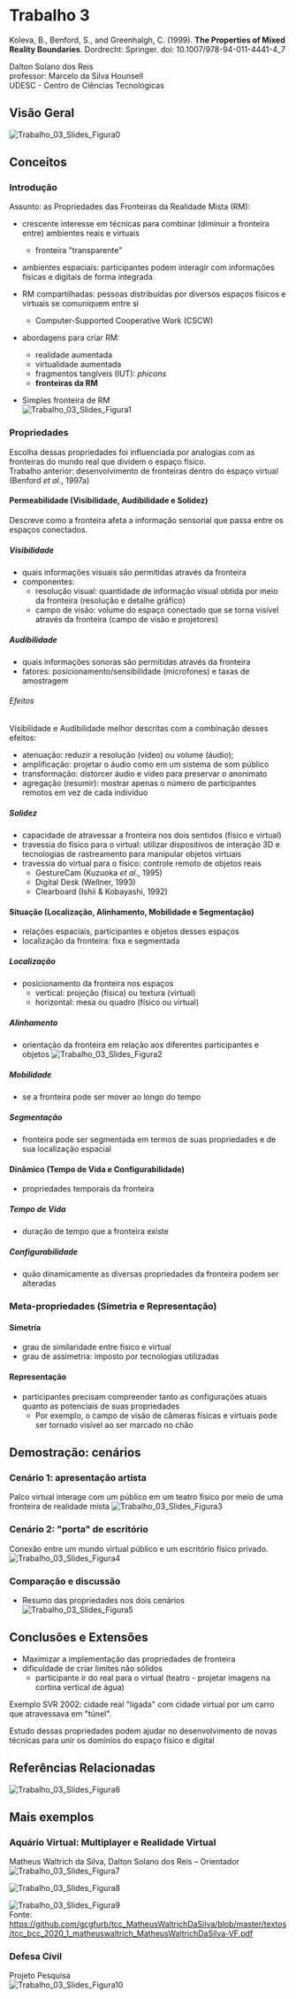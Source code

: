 # Trabalho 3

Koleva, B., Benford, S., and Greenhalgh, C. (1999). **The Properties of Mixed Reality Boundaries**. Dordrecht: Springer. doi: 10.1007/978-94-011-4441-4_7  

Dalton Solano dos Reis  
professor: Marcelo da Silva Hounsell  
UDESC - Centro de Ciências Tecnológicas  

## Visão Geral

<!-- ![Visão Geral](Trabalho_03_VisaoGeral.drawio.svg)   -->
![Trabalho_03_Slides_Figura0](Trabalho_03_Slides_Figura0.png)

## Conceitos

### Introdução

Assunto: as Propriedades das Fronteiras da Realidade Mista (RM):

- crescente interesse  em técnicas para combinar (diminuir a fronteira entre) ambientes reais e virtuais
  - fronteira "transparente"
- ambientes espaciais: participantes podem interagir com informações físicas e digitais de forma integrada
- RM compartilhadas: pessoas distribuídas por diversos espaços físicos e virtuais se comuniquem entre si
  - Computer-Supported Cooperative Work (CSCW)
- abordagens para criar RM:
  - realidade aumentada
  - virtualidade aumentada
  - fragmentos tangíveis (IUT): *phicons*
  - **fronteiras da RM**

- Simples fronteira de RM  
![Trabalho_03_Slides_Figura1](Trabalho_03_Slides_Figura1.png)

### Propriedades

Escolha dessas propriedades foi influenciada por analogias com as fronteiras do mundo real que dividem o espaço físico.  
Trabalho anterior: desenvolvimento de fronteiras dentro do espaço virtual (Benford *et al*., 1997a)  

#### Permeabilidade (Visibilidade, Audibilidade e Solidez)  

Descreve como a fronteira afeta a informação sensorial que passa entre os espaços conectados.  

##### Visibilidade  

- quais informações visuais são permitidas através da fronteira
- componentes:
  - resolução visual: quantidade de informação visual obtida por meio da fronteira (resolução e detalhe gráfico)
  - campo de visão: volume do espaço conectado que se torna visível através da fronteira (campo de visão e projetores)

##### Audibilidade  

- quais informações sonoras são permitidas através da fronteira
- fatores: posicionamento/sensibilidade (microfones) e taxas de amostragem

###### Efeitos  

Visibilidade e Audibilidade melhor descritas com a combinação desses efeitos:

- atenuação: reduzir a resolução (vídeo) ou volume (áudio);
- amplificação: projetar o áudio como em um sistema de som público
- transformação: distorcer áudio e vídeo para preservar o anonimato
- agregação (resumir): mostrar apenas o número de participantes remotos em vez de cada indivíduo

##### Solidez  

- capacidade de atravessar a fronteira nos dois sentidos (físico e virtual)  
- travessia do físico para o virtual: utilizar dispositivos de interação 3D e tecnologias de rastreamento para manipular objetos virtuais
- travessia do virtual para o físico: controle remoto de objetos reais
  - GestureCam (Kuzuoka *et al*., 1995)
  - Digital Desk (Wellner, 1993)
  - Clearboard (Ishii & Kobayashi, 1992)

#### Situação (Localização, Alinhamento, Mobilidade e Segmentação)  

- relações espaciais, participantes e objetos desses espaços
- localização da fronteira: fixa e segmentada

##### Localização

- posicionamento da fronteira nos espaços
  - vertical: projeção (física) ou textura (virtual)
  - horizontal: mesa ou quadro (físico ou virtual)

##### Alinhamento

- orientação da fronteira em relação aos diferentes participantes e objetos
![Trabalho_03_Slides_Figura2](Trabalho_03_Slides_Figura2.png)

##### Mobilidade

- se a fronteira pode ser mover ao longo do tempo

##### Segmentação

- fronteira pode ser segmentada em termos de suas propriedades e de sua localização espacial

#### Dinâmico (Tempo de Vida e Configurabilidade)  

- propriedades temporais da fronteira

##### Tempo de Vida

- duração de tempo que a fronteira existe

##### Configurabilidade

- quão dinamicamente as diversas propriedades da fronteira podem ser alteradas

### Meta-propriedades (Simetria e Representação)  

#### Simetria

- grau de similaridade entre físico e virtual
- grau de assimetria: imposto por tecnologias utilizadas

#### Representação

- participantes precisam compreender tanto as configurações atuais quanto as potenciais de suas propriedades
  - Por exemplo, o campo de visão de câmeras físicas e virtuais pode ser tornado visível ao ser marcado no chão

## Demostração: cenários

### Cenário 1: apresentação artista

Palco virtual interage com um público em um teatro físico por meio de uma fronteira de realidade mista
![Trabalho_03_Slides_Figura3](Trabalho_03_Slides_Figura3.png)  

### Cenário 2: "porta" de escritório

Conexão entre um mundo virtual público e um escritório físico privado.
![Trabalho_03_Slides_Figura4](Trabalho_03_Slides_Figura4.png)  

### Comparação e discussão  

- Resumo das propriedades nos dois cenários  
![Trabalho_03_Slides_Figura5](Trabalho_03_Slides_Figura5.png)  

## Conclusões e Extensões

- Maximizar a implementação das propriedades de fronteira  
- dificuldade de criar limites não sólidos  
  - participante ir do real para o virtual (teatro - projetar imagens na cortina vertical de água)  

Exemplo SVR 2002: cidade real "ligada" com cidade virtual por um carro que atravessava em "túnel".  

Estudo dessas propriedades podem ajudar no desenvolvimento de novas técnicas para unir os domínios do espaço físico e digital

## Referências Relacionadas

![Trabalho_03_Slides_Figura6](Trabalho_03_Slides_Figura6.png)  

## Mais exemplos

### Aquário Virtual: Multiplayer e Realidade Virtual

Matheus Waltrich da Silva, Dalton Solano dos Reis – Orientador  
![Trabalho_03_Slides_Figura7](Trabalho_03_Slides_Figura7.png)  
  
![Trabalho_03_Slides_Figura8](Trabalho_03_Slides_Figura8.png)  
  
![Trabalho_03_Slides_Figura9](Trabalho_03_Slides_Figura9.png)  
Fonte: <https://github.com/gcgfurb/tcc_MatheusWaltrichDaSilva/blob/master/textos/tcc_bcc_2020_1_matheuswaltrich_MatheusWaltrichDaSilva-VF.pdf>  

### Defesa Civil

Projeto Pesquisa  
![Trabalho_03_Slides_Figura10](Trabalho_03_Slides_Figura10.png)  
